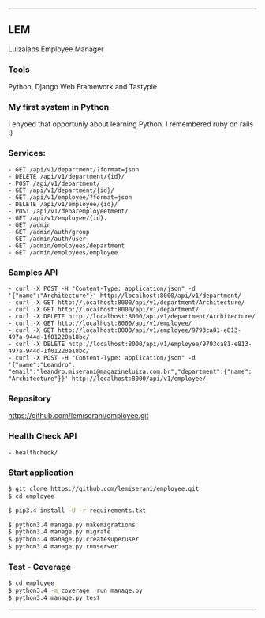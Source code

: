 ---------------------------------------------
## LEM
Luizalabs Employee Manager

### Tools
Python, Django Web Framework and Tastypie

### My first system in Python
I enyoed that opportuniy about learning Python. I remembered ruby on rails :)

### Services:
	- GET /api/v1/department/?format=json
	- DELETE /api/v1/department/{id}/
	- POST /api/v1/department/
	- GET /api/v1/department/{id}/
	- GET /api/v1/employee/?format=json
	- DELETE /api/v1/employee/{id}/
	- POST /api/v1/deparemployeetment/
	- GET /api/v1/employee/{id}.
    - GET /admin
	- GET /admin/auth/group
    - GET /admin/auth/user
    - GET /admin/employees/department
    - GET /admin/employees/employee

### Samples API
	- curl -X POST -H "Content-Type: application/json" -d '{"name":"Architecture"}' http://localhost:8000/api/v1/department/
	- curl -X GET http://localhost:8000/api/v1/department/Architecture/
	- curl -X GET http://localhost:8000/api/v1/department/
	- curl -X DELETE http://localhost:8000/api/v1/department/Architecture/
	- curl -X GET http://localhost:8000/api/v1/employee/
	- curl -X GET http://localhost:8000/api/v1/employee/9793ca81-e813-497a-944d-1f01220a18bc/ 
	- curl -X DELETE http://localhost:8000/api/v1/employee/9793ca81-e813-497a-944d-1f01220a18bc/
	- curl -X POST -H "Content-Type: application/json" -d '{"name":"Leandro", "email":"leandro.miserani@magazineluiza.com.br","department":{"name": "Architecture"}}' http://localhost:8000/api/v1/employee/

### Repository
 https://github.com/lemiserani/employee.git
 
### Health Check API
	- healthcheck/

### Start application
```sh
$ git clone https://github.com/lemiserani/employee.git 
$ cd employee

$ pip3.4 install -U -r requirements.txt

$ python3.4 manage.py makemigrations
$ python3.4 manage.py migrate
$ python3.4 manage.py createsuperuser
$ python3.4 manage.py runserver
```

### Test - Coverage
```sh
$ cd employee
$ python3.4 -m coverage  run manage.py
$ python3.4 manage.py test
```
---------------------------------------------

[doc]:https://www.python.org/
[doc]:https://www.djangoproject.com/
[doc]:http://django-tastypie.readthedocs.io
[doc]:https://pypi.python.org/pypi/django-health-check
[doc]:http://django-testing-docs.readthedocs.io/en/latest/coverage.html
